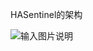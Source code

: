 HASentinel的架构

![输入图片说明](https://images.gitee.com/uploads/images/2021/0624/154346_bd406341_306225.png "Sentinel限流设计_New (2).png")